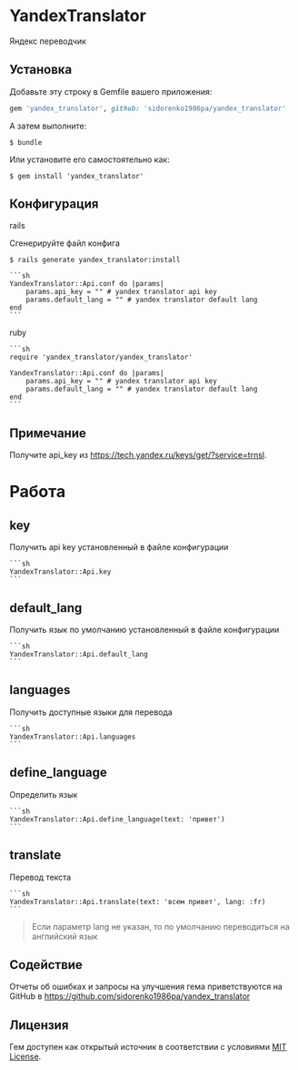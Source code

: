 # YandexTranslator

Яндекс переводчик

## Установка

Добавьте эту строку в Gemfile вашего приложения:

```ruby
gem 'yandex_translator', github: 'sidorenko1986pa/yandex_translator'
```

А затем выполните:

    $ bundle

Или установите его самостоятельно как:

    $ gem install 'yandex_translator'

## Конфигурация

rails

Сгенерируйте файл конфига

    $ rails generate yandex_translator:install

    ```sh
    YandexTranslator::Api.conf do |params|
        params.api_key = "" # yandex translator api key
        params.default_lang = "" # yandex translator default lang
    end
    ```
ruby

    ```sh
    require 'yandex_translator/yandex_translator'

    YandexTranslator::Api.conf do |params|
        params.api_key = "" # yandex translator api key
        params.default_lang = "" # yandex translator default lang
    end
    ```
    
## Примечание

Получите api_key из https://tech.yandex.ru/keys/get/?service=trnsl.

# Работа

## key
Получить api key установленный в файле конфигурации

    ```sh
    YandexTranslator::Api.key
    ```

## default_lang
Получить язык по умолчанию установленный в файле конфигурации

    ```sh
    YandexTranslator::Api.default_lang
    ```

## languages
Получить доступные языки для перевода

    ```sh
    YandexTranslator::Api.languages
    ```

## define_language
Определить язык

    ```sh
    YandexTranslator::Api.define_language(text: 'привет')
    ```

## translate
Перевод текста

    ```sh
    YandexTranslator::Api.translate(text: 'всем привет', lang: :fr)
    ```

> Если параметр lang не указан, то по умолчанию переводиться на английский язык

## Содействие

Отчеты об ошибках и запросы на улучшения гема приветствуются на GitHub в https://github.com/sidorenko1986pa/yandex_translator

## Лицензия

Гем доступен как открытый источник в соответствии с условиями [MIT License](http://opensource.org/licenses/MIT).

